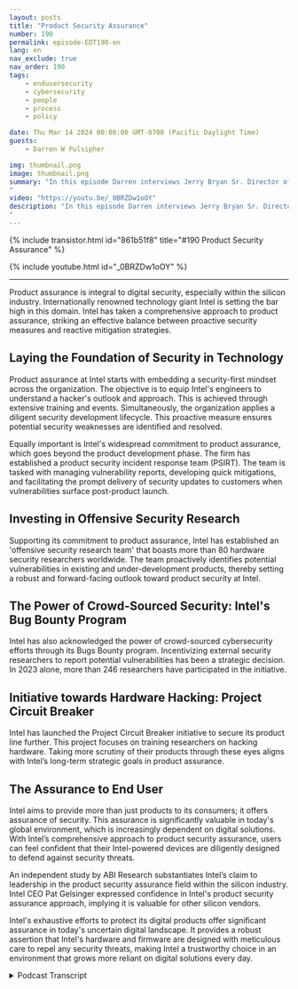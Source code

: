 ```yaml
---
layout: posts
title: "Product Security Assurance"
number: 190
permalink: episode-EDT190-en
lang: en
nav_exclude: true
nav_order: 190
tags:
    - endusersecurity
    - cybersecurity
    - people
    - process
    - policy

date: Thu Mar 14 2024 00:00:00 GMT-0700 (Pacific Daylight Time)
guests:
    - Darren W Pulsipher

img: thumbnail.png
image: thumbnail.png
summary: "In this episode Darren interviews Jerry Bryan Sr. Director of Product Assurance at Intel and fellow podcaster of Chips and Salsa. They discover the Zero Trust aspects of Product assurance for a silicon manufacturer.
"
video: "https://youtu.be/_0BRZDw1oOY"
description: "In this episode Darren interviews Jerry Bryan Sr. Director of Product Assurance at Intel and fellow podcaster of Chips and Salsa. They discover the Zero Trust aspects of Product assurance for a silicon manufacturer.
"
---
```


<div>
{% include transistor.html id="861b51f8" title="#190 Product Security Assurance" %}

{% include youtube.html id="_0BRZDw1oOY" %}
</div>

---

Product assurance is integral to digital security, especially within the silicon industry. Internationally renowned technology giant Intel is setting the bar high in this domain. Intel has taken a comprehensive approach to product assurance, striking an effective balance between proactive security measures and reactive mitigation strategies.

## Laying the Foundation of Security in Technology

Product assurance at Intel starts with embedding a security-first mindset across the organization. The objective is to equip Intel's engineers to understand a hacker's outlook and approach. This is achieved through extensive training and events. Simultaneously, the organization applies a diligent security development lifecycle. This proactive measure ensures potential security weaknesses are identified and resolved.

Equally important is Intel's widespread commitment to product assurance, which goes beyond the product development phase.  The firm has established a product security incident response team (PSIRT). The team is tasked with managing vulnerability reports, developing quick mitigations, and facilitating the prompt delivery of security updates to customers when vulnerabilities surface post-product launch.

## Investing in Offensive Security Research

Supporting its commitment to product assurance, Intel has established an 'offensive security research team' that boasts more than 80 hardware security researchers worldwide. The team proactively identifies potential vulnerabilities in existing and under-development products, thereby setting a robust and forward-facing outlook toward product security at Intel.

## The Power of Crowd-Sourced Security: Intel's Bug Bounty Program

Intel has also acknowledged the power of crowd-sourced cybersecurity efforts through its Bugs Bounty program. Incentivizing external security researchers to report potential vulnerabilities has been a strategic decision. In 2023 alone, more than 246 researchers have participated in the initiative. 

## Initiative towards Hardware Hacking: Project Circuit Breaker 

Intel has launched the Project Circuit Breaker initiative to secure its product line further. This project focuses on training researchers on hacking hardware. Taking more scrutiny of their products through these eyes aligns with Intel’s long-term strategic goals in product assurance.

## The Assurance to End User

Intel aims to provide more than just products to its consumers; it offers assurance of security. This assurance is significantly valuable in today's global environment, which is increasingly dependent on digital solutions. With Intel’s comprehensive approach to product security assurance, users can feel confident that their Intel-powered devices are diligently designed to defend against security threats.

An independent study by ABI Research substantiates Intel’s claim to leadership in the product security assurance field within the silicon industry. Intel CEO Pat Gelsinger expressed confidence in Intel's product security assurance approach, implying it is valuable for other silicon vendors.

Intel's exhaustive efforts to protect its digital products offer significant assurance in today's uncertain digital landscape. It provides a robust assertion that Intel's hardware and firmware are designed with meticulous care to repel any security threats, making Intel a trustworthy choice in an environment that grows more reliant on digital solutions every day.



<details>
<summary> Podcast Transcript </summary>

<p></p>

</details>
